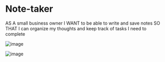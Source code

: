 # Note-taker
AS A small business owner I WANT to be able to write and save notes SO THAT I can organize my thoughts and keep track of tasks I need to complete


![image](https://user-images.githubusercontent.com/68447140/114332783-bb9c8d00-9afb-11eb-974c-9adf59a0453c.png)

![image](https://user-images.githubusercontent.com/68447140/114332813-ca833f80-9afb-11eb-86e7-9bdd1bcf1f57.png)

